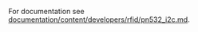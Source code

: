 
For documentation see [documentation/content/developers/rfid/pn532_i2c.md](../../../../../../documentation/content/developers/rfid/pn532_i2c.md).
